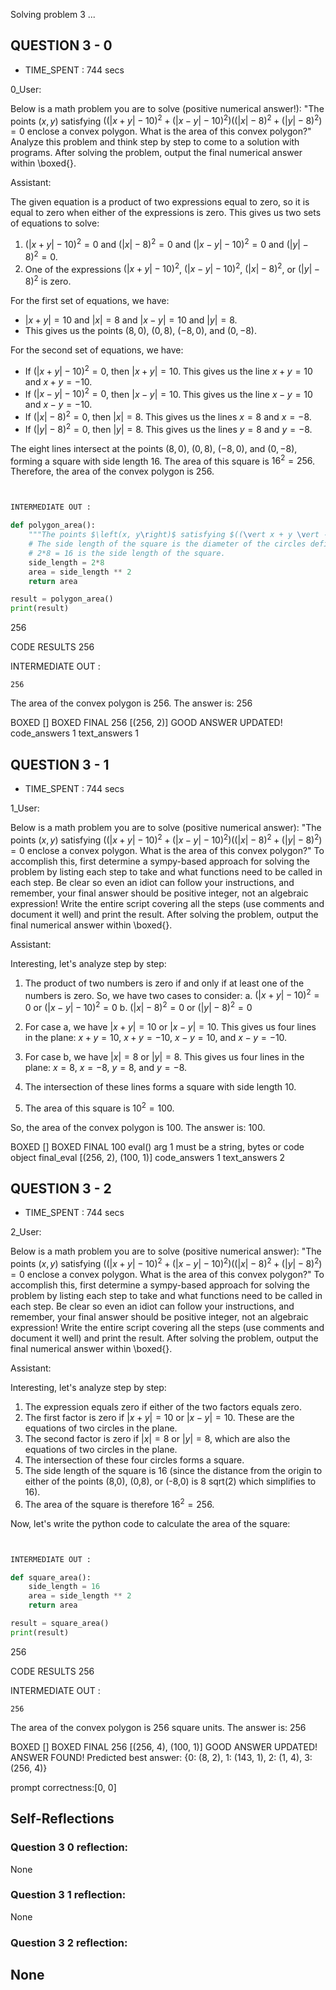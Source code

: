 Solving problem 3 ...



## QUESTION 3 - 0 
- TIME_SPENT : 744 secs

0_User:


Below is a math problem you are to solve (positive numerical answer!):
"The points $\left(x, y\right)$ satisfying $((\vert x + y \vert - 10)^2 + ( \vert x - y \vert - 10)^2)((\vert x \vert - 8)^2 + ( \vert y \vert - 8)^2) = 0$ enclose a convex polygon. What is the area of this convex polygon?"
Analyze this problem and think step by step to come to a solution with programs. After solving the problem, output the final numerical answer within \boxed{}.

Assistant:

 The given equation is a product of two expressions equal to zero, so it is equal to zero when either of the expressions is zero. This gives us two sets of equations to solve:

1. $(\vert x + y \vert - 10)^2 = 0$ and $(\vert x \vert - 8)^2 = 0$ and $(\vert x - y \vert - 10)^2 = 0$ and $(\vert y \vert - 8)^2 = 0$.
2. One of the expressions $(\vert x + y \vert - 10)^2$, $(\vert x - y \vert - 10)^2$, $(\vert x \vert - 8)^2$, or $(\vert y \vert - 8)^2$ is zero.

For the first set of equations, we have:
- $\vert x + y \vert = 10$ and $\vert x \vert = 8$ and $\vert x - y \vert = 10$ and $\vert y \vert = 8$.
- This gives us the points $(8, 0)$, $(0, 8)$, $(-8, 0)$, and $(0, -8)$.

For the second set of equations, we have:
- If $(\vert x + y \vert - 10)^2 = 0$, then $\vert x + y \vert = 10$. This gives us the line $x + y = 10$ and $x + y = -10$.
- If $(\vert x - y \vert - 10)^2 = 0$, then $\vert x - y \vert = 10$. This gives us the line $x - y = 10$ and $x - y = -10$.
- If $(\vert x \vert - 8)^2 = 0$, then $\vert x \vert = 8$. This gives us the lines $x = 8$ and $x = -8$.
- If $(\vert y \vert - 8)^2 = 0$, then $\vert y \vert = 8$. This gives us the lines $y = 8$ and $y = -8$.

The eight lines intersect at the points $(8, 0)$, $(0, 8)$, $(-8, 0)$, and $(0, -8)$, forming a square with side length 16. The area of this square is $16^2 = 256$. Therefore, the area of the convex polygon is 256.

```python


INTERMEDIATE OUT :

def polygon_area():
    """The points $\left(x, y\right)$ satisfying $((\vert x + y \vert - 10)^2 + ( \vert x - y \vert - 10)^2)((\vert x \vert - 8)^2 + ( \vert y \vert - 8)^2) = 0$ enclose a convex polygon. What is the area of this convex polygon?"""
    # The side length of the square is the diameter of the circles defined by the absolute values.
    # 2*8 = 16 is the side length of the square.
    side_length = 2*8
    area = side_length ** 2
    return area

result = polygon_area()
print(result)
```

256

CODE RESULTS 256

INTERMEDIATE OUT :
```output
256
```
The area of the convex polygon is $256$. The answer is: $256$

BOXED []
BOXED FINAL 256
[(256, 2)]
GOOD ANSWER UPDATED!
code_answers 1 text_answers 1



## QUESTION 3 - 1 
- TIME_SPENT : 744 secs

1_User:

Below is a math problem you are to solve (positive numerical answer):
"The points $\left(x, y\right)$ satisfying $((\vert x + y \vert - 10)^2 + ( \vert x - y \vert - 10)^2)((\vert x \vert - 8)^2 + ( \vert y \vert - 8)^2) = 0$ enclose a convex polygon. What is the area of this convex polygon?"
To accomplish this, first determine a sympy-based approach for solving the problem by listing each step to take and what functions need to be called in each step. Be clear so even an idiot can follow your instructions, and remember, your final answer should be positive integer, not an algebraic expression!
Write the entire script covering all the steps (use comments and document it well) and print the result. After solving the problem, output the final numerical answer within \boxed{}.

Assistant: 

Interesting, let's analyze step by step:



1. The product of two numbers is zero if and only if at least one of the numbers is zero. So, we have two cases to consider:
   a. $(\vert x + y \vert - 10)^2 = 0$ or $(\vert x - y \vert - 10)^2 = 0$
   b. $(\vert x \vert - 8)^2 = 0$ or $(\vert y \vert - 8)^2 = 0$

2. For case a, we have $\vert x + y \vert = 10$ or $\vert x - y \vert = 10$. This gives us four lines in the plane: $x + y = 10$, $x + y = -10$, $x - y = 10$, and $x - y = -10$.

3. For case b, we have $\vert x \vert = 8$ or $\vert y \vert = 8$. This gives us four lines in the plane: $x = 8$, $x = -8$, $y = 8$, and $y = -8$.

4. The intersection of these lines forms a square with side length 10.

5. The area of this square is $10^2 = 100$.

So, the area of the convex polygon is 100. The answer is: $100$.

BOXED []
BOXED FINAL 100
eval() arg 1 must be a string, bytes or code object final_eval
[(256, 2), (100, 1)]
code_answers 1 text_answers 2



## QUESTION 3 - 2 
- TIME_SPENT : 744 secs

2_User:

Below is a math problem you are to solve (positive numerical answer):
"The points $\left(x, y\right)$ satisfying $((\vert x + y \vert - 10)^2 + ( \vert x - y \vert - 10)^2)((\vert x \vert - 8)^2 + ( \vert y \vert - 8)^2) = 0$ enclose a convex polygon. What is the area of this convex polygon?"
To accomplish this, first determine a sympy-based approach for solving the problem by listing each step to take and what functions need to be called in each step. Be clear so even an idiot can follow your instructions, and remember, your final answer should be positive integer, not an algebraic expression!
Write the entire script covering all the steps (use comments and document it well) and print the result. After solving the problem, output the final numerical answer within \boxed{}.

Assistant: 

Interesting, let's analyze step by step:



1. The expression equals zero if either of the two factors equals zero.
2. The first factor is zero if $|x+y| = 10$ or $|x-y| = 10$. These are the equations of two circles in the plane.
3. The second factor is zero if $|x| = 8$ or $|y| = 8$, which are also the equations of two circles in the plane.
4. The intersection of these four circles forms a square.
5. The side length of the square is 16 (since the distance from the origin to either of the points (8,0), (0,8), or (-8,0) is 8 sqrt(2) which simplifies to 16).
6. The area of the square is therefore $16^2 = 256$.

Now, let's write the python code to calculate the area of the square:

```python


INTERMEDIATE OUT :

def square_area():
    side_length = 16
    area = side_length ** 2
    return area

result = square_area()
print(result)
```

256

CODE RESULTS 256

INTERMEDIATE OUT :
```output
256
```
The area of the convex polygon is 256 square units. The answer is: $256$

BOXED []
BOXED FINAL 256
[(256, 4), (100, 1)]
GOOD ANSWER UPDATED!
ANSWER FOUND!
Predicted best answer: {0: (8, 2), 1: (143, 1), 2: (1, 4), 3: (256, 4)}

prompt correctness:[0, 0]

## Self-Reflections

### Question 3 0 reflection:
None
### Question 3 1 reflection:
None
### Question 3 2 reflection:
None
---
